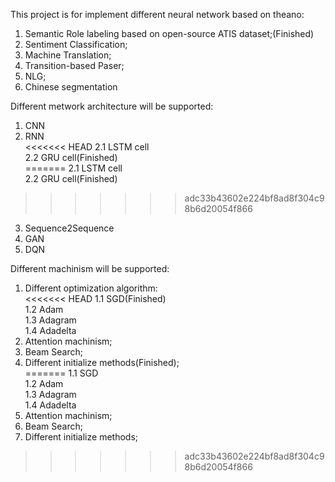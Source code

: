 This project is for implement different neural network based on theano:  
1. Semantic Role labeling based on open-source ATIS dataset;(Finished)  
2. Sentiment Classification;  
3. Machine Translation;  
4. Transition-based Paser;  
5. NLG;  
6. Chinese segmentation


Different metwork architecture will be supported:  
1. CNN  
2. RNN  
<<<<<<< HEAD
    2.1 LSTM cell   
    2.2 GRU cell(Finished)  
=======
	2.1 LSTM cell   
	2.2 GRU cell(Finished)  
>>>>>>> adc33b43602e224bf8ad8f304c98b6d20054f866
3. Sequence2Sequence  
4. GAN  
5. DQN  


Different machinism will be supported:  
1. Different optimization algorithm:   
<<<<<<< HEAD
    1.1 SGD(Finished)  
    1.2 Adam  
    1.3 Adagram  
    1.4 Adadelta  
2. Attention machinism;  
3. Beam Search;  
4. Different initialize methods(Finished);  
=======
	1.1 SGD  
	1.2 Adam  
	1.3 Adagram  
	1.4 Adadelta  
2. Attention machinism;  
3. Beam Search;  
4. Different initialize methods;  
>>>>>>> adc33b43602e224bf8ad8f304c98b6d20054f866


